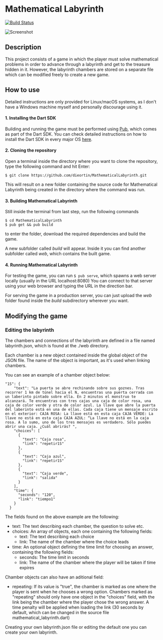 # Mathematical Labyrinth
[![Build Status](https://travis-ci.org/dieortin/MathematicalLabyrinth.svg?branch=master)](https://travis-ci.org/dieortin/MathematicalLabyrinth)

![Screenshot](https://user-images.githubusercontent.com/6683694/33585553-27b3aef8-d965-11e7-8da8-ff1d3aafa875.png)

## Description

This project consists of a game in which the player must solve mathematical problems in order to advance through a labyrinth
and get to the treasure hidden in it. However, the labyrinth chambers are stored on a separate file which can be modified 
freely to create a new game.

## How to use
Detailed instructions are only provided for Linux/macOS systems, as I don't have a Windows machine myself and personally
discourage using it.

#### 1. Installing the Dart SDK
Building and running the game must be performed using [Pub](https://www.dartlang.org/tools/pub), 
which comes as part of the Dart SDK. You can check detailed instructions on how to install the
Dart SDK in every major OS [here](https://www.dartlang.org/install#automated-installation-and-updates).

#### 2. Cloning the repository
Open a terminal inside the directory where you want to clone the repository, type the following
command and hit Enter: 
```
$ git clone https://github.com/dieortin/MathematicalLabyrinth.git
```
This will result on a new folder containing the source code for Mathematical Labyrinth being created in the directory
where the command was run.

#### 3. Building Mathematical Labyrinth
Still inside the terminal from last step, run the following commands 
```
$ cd MathematicalLabyrinth
$ pub get && pub build
```
to enter the folder, download the required dependencies and build the game.

A new subfolder called _build_ will appear. Inside it you can find another subfolder called _web_, which contains
the built game.

#### 4. Running Mathematical Labyrinth
For testing the game, you can run `$ pub serve`, which spawns a web server locally (usually in the URL localhost:8080) You can
connect to that server using your web browser and typing the URL in the direction bar.

For serving the game in a production server, you can just upload the _web_ folder found inside the _build_ subdirectory
wherever you want.

## Modifying the game
### Editing the labyrinth
The chambers and connections of the labyrinth are defined in a file named
labyrinth.json, which is found at the ./web directory.

Each chamber is a new object contained inside the global object of the JSON file. The name of the object is important, as it's used when linking chambers.

You can see an example of a chamber object below:

```
"1S": {
    "text": "La puerta se abre rechinando sobre sus goznes. Tras recorrer 1 km de túnel hacia el N, encuentras una puerta cerrada con un laberinto pintado sobre ella. En 2 minutos el monstruo te alcanzará. Te encuentras con tres cajas una caja de color rosa, una caja de color verde y otra de color azul. La llave que abre la puerta del laberinto está en una de ellas. Cada caja tiene un mensaje escrito en el exterior: CAJA ROSA: La llave está en esta caja CAJA VERDE: La llave no está en esta caja CAJA AZUL: “La llave no está en la caja rosa. A lo sumo, uno de los tres mensajes es verdadero. Sólo puedes abrir una caja. ¿Cuál abrirás? ",
    "choices": [
      {
        "text": "Caja rosa",
        "link": "repetir1S"
      },
      {
        "text": "Caja azul",
        "link": "repetir1S"
      },
      {
        "text": "Caja verde",
        "link": "salida"
      }
    ],
    "time": {
      "seconds": "120",
      "link": "tiempo1"
    }
  }
```

The fields found on the above example are the following:
* text: The text describing each chamber, the question to solve etc.
* choices: An array of objects, each one containing the following fields:
	* text: The text describing each choice
	* link: The name of the chamber where the choice leads
* time: An optional object defining the time limit for choosing an answer, containing the following fields:
	* seconds: The time limit in seconds
	* link: The name of the chamber where the player will be taken if time expires

Chamber objects can also have an aditional field:
* repeating: If its value is "true", the chamber is marked as one where the player is sent when he chooses a wrong option. Chambers marked as "repeating" should only have one object in the "choices" field, with the link being the chamber where the player chose the wrong answer. A time penalty will be applied when loading the link (30 seconds by default, which can be changed in the source file mathematical_labyrinth.dart)

Creating your own labyrinth.json file or editing the default one you can create your own labyrinth.
